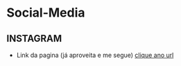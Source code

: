 # Social-Media
## INSTAGRAM ##
 * Link da pagina (já aproveita e me segue)
[clique ano url](https://www.instagram.com/lafin_f41/)